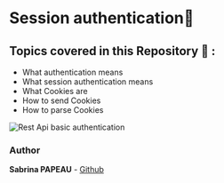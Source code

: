 # Session authentication📌

## Topics covered in this Repository 🚀 : 

* What authentication means
* What session authentication means
* What Cookies are
* How to send Cookies
* How to parse Cookies

![Rest Api basic authentication](https://zupimages.net/up/24/25/hy1m.png)

### Author
**Sabrina PAPEAU** - [Github](https://github.com/Holbiwan)

